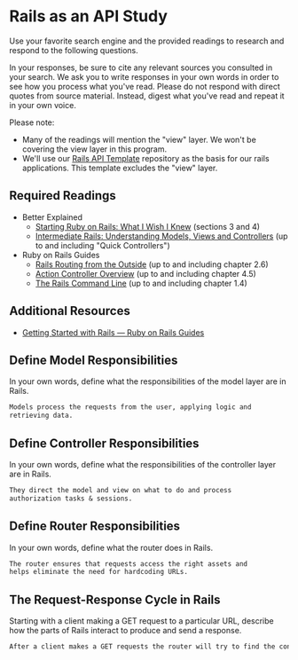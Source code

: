 # Rails as an API Study

Use your favorite search engine and the provided readings to research and
respond to the following questions.

In your responses, be sure to cite any relevant sources you consulted in your
search. We ask you to write responses in your own words in order to see how you
process what you've read. Please do not respond with direct quotes from source
material. Instead, digest what you've read and repeat it in your own voice.

Please note:

-   Many of the readings will mention the "view" layer. We won't be covering the
    view layer in this program.
-   We'll use our [Rails API Template](https://github.com/ga-wdi-boston/rails-api-template)
    repository as the basis for our rails applications.
    This template excludes the "view" layer.

## Required Readings

-   Better Explained
    -   [Starting Ruby on Rails: What I Wish I Knew](http://betterexplained.com/articles/starting-ruby-on-rails-what-i-wish-i-knew/)
        (sections 3 and 4)
    -   [Intermediate Rails: Understanding Models, Views and Controllers](http://betterexplained.com/articles/intermediate-rails-understanding-models-views-and-controllers/)
        (up to and including "Quick Controllers")
-   Ruby on Rails Guides
    -   [Rails Routing from the Outside](http://guides.rubyonrails.org/routing.html)
        (up to and including chapter 2.6)
    -   [Action Controller Overview](http://guides.rubyonrails.org/action_controller_overview.html)
        (up to and including chapter 4.5)
    -   [The Rails Command Line](http://guides.rubyonrails.org/command_line.html)
        (up to and including chapter 1.4)

## Additional Resources

-   [Getting Started with Rails — Ruby on Rails Guides](http://guides.rubyonrails.org/getting_started.html)

## Define Model Responsibilities

In your own words, define what the responsibilities of the model layer are in
Rails.

```md
Models process the requests from the user, applying logic and
retrieving data.
```

## Define Controller Responsibilities

In your own words, define what the responsibilities of the controller layer are
in Rails.

```md
They direct the model and view on what to do and process
authorization tasks & sessions.
```

## Define Router Responsibilities

In your own words, define what the router does in Rails.

```md
The router ensures that requests access the right assets and
helps eliminate the need for hardcoding URLs.
```

## The Request-Response Cycle in Rails

Starting with a client making a GET request to a particular URL, describe how
the parts of Rails interact to produce and send a response.

```md
After a client makes a GET requests the router will try to find the controller requested, and if successful it will pass the request along. The controller will pass the request along to the appropriate model and the model will process it and send data back to the controller, which will send data to update the view, and then the controller will pass the data back to the web server which will pass it back to the client / browser.
```
